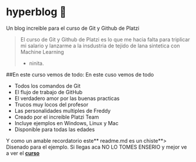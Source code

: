 # hyperblog :blue_heart:
Un blog increible para el curso de Git y Github de Platzi
> El curso de Git y Github de Platzi es lo que me hacia falta para triplicar mi salario y lanzarme a la insdustria de tejido de lana sintetica con Machine Learning
> - ninita.

##En este curso vemos de todo: En este cuso vemos de todo
- Todos los comandos de Git
- El flujo de trabajo de GitHub
- El verdadero amor por las buenas practicas
- Trucos muy locos del profesor
- Las personalidades multiples de Freddy
- Creado por el increible Platzi Team
- Incluye ejemplos en Windows, Linux y Mac
- Disponible para todas las edades

Y como un amable recordatorio este** readme.md es un chiste**> Disenado para el ejemplo. Si llegas aca NO LO TOMES ENSERIO y mejor ve a ver el [**curso**](https://platzi.com/clases/1557-git-github/19977-readmemd-es-una-excelente-practica/ "curso")